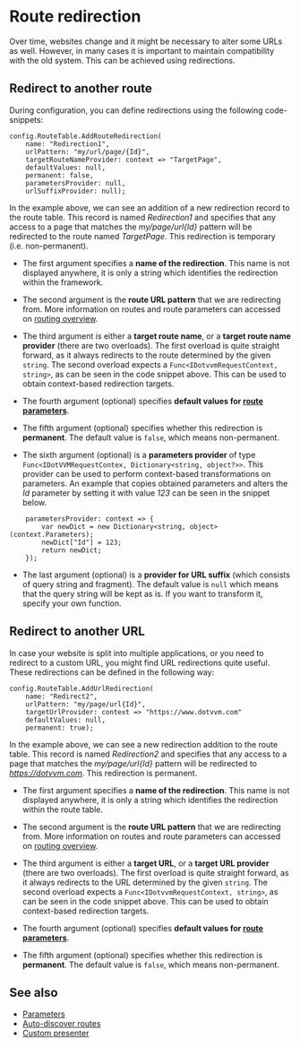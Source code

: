 # Route redirection

Over time, websites change and it might be necessary to alter some URLs as well. However, in many cases it is important to maintain compatibility with the old system. This can be achieved using redirections.

## Redirect to another route

During configuration, you can define redirections using the following code-snippets:

```CSHARP
config.RouteTable.AddRouteRedirection(
    name: "Redirection1", 
    urlPattern: "my/url/page/{Id}", 
    targetRouteNameProvider: context => "TargetPage",
    defaultValues: null,
    permanent: false,
    parametersProvider: null,
    urlSuffixProvider: null);
```

In the example above, we can see an addition of a new redirection record to the route table. This record is named *Redirection1* and specifies that any access to a page that matches the *my/page/url{Id}* pattern will be redirected to the route named *TargetPage*. This redirection is temporary (i.e. non-permanent).

+ The first argument specifies a **name of the redirection**. This name is not displayed anywhere, it is only a string which identifies the redirection within the framework.

+ The second argument is the **route URL pattern** that we are redirecting from. More information on routes and route parameters can accessed on [routing overview](~/pages/concepts/routing/overview).

+ The third argument is either a **target route name**, or a **target route name provider** (there are two overloads). The first overload is quite straight forward, as it always redirects to the route determined by the given `string`. The second overload expects a `Func<IDotvvmRequestContext, string>`, as can be seen in the code snippet above. This can be used to obtain context-based redirection targets.

+ The fourth argument (optional) specifies **default values for [route parameters](parameters)**.

+ The fifth argument (optional) specifies whether this redirection is **permanent**. The default value is `false`, which means non-permanent.

+ The sixth argument (optional) is a **parameters provider** of type `Func<IDotVVMRequestContex, Dictionary<string, object?>>`. This provider can be used to perform context-based transformations on parameters. An example that copies obtained parameters and alters the *Id* parameter by setting it with value *123* can be seen in the snippet below.

```CSHARP
    parametersProvider: context => {
        var newDict = new Dictionary<string, object>(context.Parameters);
        newDict["Id"] = 123;
        return newDict;
    });
```

+ The last argument (optional) is a **provider for URL suffix** (which consists of query string and fragment). The default value is `null` which means that the query string will be kept as is. If you want to transform it, specify your own function.

## Redirect to another URL

In case your website is split into multiple applications, or you need to redirect to a custom URL, you might find URL redirections quite useful. These redirections can be defined in the following way:

```CSHARP
config.RouteTable.AddUrlRedirection(
    name: "Redirect2", 
    urlPattern: "my/page/url{Id}", 
    targetUrlProvider: context => "https://www.dotvvm.com"
    defaultValues: null,
    permanent: true);
```

In the example above, we can see a new redirection addition to the route table. This record is named *Redirection2* and specifies that any access to a page that matches the *my/page/url{Id}* pattern will be redirected to *https://dotvvm.com*. This redirection is permanent.

+ The first argument specifies a **name of the redirection**. This name is not displayed anywhere, it is only a string which identifies the redirection within the route table.

+ The second argument is the **route URL pattern** that we are redirecting from. More information on routes and route parameters can accessed on [routing overview](~/pages/concepts/routing/overview).

+ The third argument is either a **target URL**, or a **target URL provider** (there are two overloads). The first overload is quite straight forward, as it always redirects to the URL determined by the given `string`. The second overload expects a `Func<IDotvvmRequestContext, string>`, as can be seen in the code snippet above. This can be used to obtain context-based redirection targets.

+ The fourth argument (optional) specifies **default values for [route parameters](parameters)**.

+ The fifth argument (optional) specifies whether this redirection is **permanent**. The default value is `false`, which means non-permanent.

## See also

* [Parameters](~/pages/concepts/routing/parameters)
* [Auto-discover routes](~/pages/concepts/routing/auto-discover-routes)
* [Custom presenter](~/pages/concepts/routing/custom-presenters)